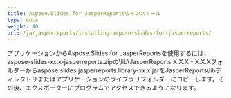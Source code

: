 ```yaml
---
title: Aspose.Slides for JasperReportsのインストール
type: docs
weight: 40
url: /ja/jasperreports/installing-aspose-slides-for-jasperreports/
---
```


アプリケーションからAspose.Slides for JasperReportsを使用するには、aspose-slides-xx.x-jasperreports.zipの\lib\JasperReports X.X.X - X.X.Xフォルダーからaspose.slides.jasperreports.library-xx.x.jarをJasperReports\libディレクトリまたはアプリケーションのライブラリフォルダーにコピーします。その後、エクスポーターにプログラムでアクセスできるようになります。